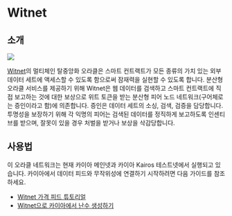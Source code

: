 # Witnet

## 소개

![](/img/build/tools/klaytnXwitnet.png)

[Witnet](https://docs.witnet.io/)의 멀티체인 탈중앙화 오라클은 스마트 컨트랙트가 모든 종류의 가치 있는 외부 데이터 세트에 액세스할 수 있도록 함으로써 잠재력을 실현할 수 있도록 합니다. 분산형 오라클 서비스를 제공하기 위해 Witnet은 웹 데이터를 검색하고 스마트 컨트랙트에 직접 보고하는 것에 대한 보상으로 위트 토큰을 받는 분산형 피어 노드 네트워크(구어체로는 증인이라고 함)에 의존합니다. 증인은 데이터 세트의 소싱, 검색, 검증을 담당합니다. 투명성을 보장하기 위해 각 익명의 피어는 검색된 데이터를 정직하게 보고하도록 인센티브를 받으며, 잘못이 있을 경우 처벌을 받거나 보상을 삭감당합니다.

## 사용법

이 오라클 네트워크는 현재 카이아 메인넷과 카이아 Kairos 테스트넷에서 실행되고 있습니다. 카이아에서 데이터 피드와 무작위성에 연결하기 시작하려면 다음 가이드를 참조하세요.

- [Witnet 가격 피드 튜토리얼](https://metaverse-knowledge-kit.klaytn.foundation/docs/decentralized-oracle/oracle-providers/witnet-tutorial)
- [Witnet으로 카이아에서 난수 생성하기](https://medium.com/klaytn/random-number-generation-on-klaytn-with-witnet-ae136dad0562)
